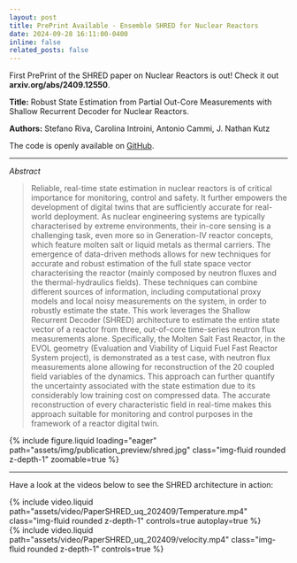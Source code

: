 ```yaml
---
layout: post
title: PrePrint Available - Ensemble SHRED for Nuclear Reactors
date: 2024-09-28 16:11:00-0400
inline: false
related_posts: false
---
```


First PrePrint of the SHRED paper on Nuclear Reactors is out! Check it out **arxiv.org/abs/2409.12550**.

**Title:** Robust State Estimation from Partial Out-Core Measurements with Shallow Recurrent Decoder for Nuclear Reactors.

**Authors:** Stefano Riva, Carolina Introini, Antonio Cammi, J. Nathan Kutz

The code is openly available on [GitHub](https://github.com/ERMETE-Lab/NuSHRED).

---

*Abstract*
> Reliable, real-time state estimation in nuclear reactors is of critical importance for monitoring, control and safety. It further empowers the development of digital twins that are sufficiently accurate for real-world deployment. As nuclear engineering systems are typically characterised by extreme environments, their in-core sensing is a challenging task, even more so in Generation-IV reactor concepts, which feature molten salt or liquid metals as thermal carriers. The emergence of data-driven methods allows for new techniques for accurate and robust estimation of the full state space vector characterising the reactor (mainly composed by neutron fluxes and the thermal-hydraulics fields). These techniques can combine different sources of information, including computational proxy models and local noisy measurements on the system, in order to robustly estimate the state. This work leverages the Shallow Recurrent Decoder (SHRED) architecture to estimate the entire state vector of a reactor from three, out-of-core time-series neutron flux measurements alone. Specifically, the Molten Salt Fast Reactor, in the EVOL geometry (Evaluation and Viability of Liquid Fuel Fast Reactor System project), is demonstrated as a test case, with neutron flux measurements alone allowing for reconstruction of the 20 coupled field variables of the dynamics. This approach can further quantify the uncertainty associated with the state estimation due to its considerably low training cost on compressed data. The accurate reconstruction of every characteristic field in real-time makes this approach suitable for monitoring and control purposes in the framework of a reactor digital twin.

<div class="row mt-3">
    <div class="col-sm mt-3 mt-md-0">
        {% include figure.liquid loading="eager" path="assets/img/publication_preview/shred.jpg" class="img-fluid rounded z-depth-1" zoomable=true %}
    </div>
</div>

---

Have a look at the videos below to see the SHRED architecture in action:

<div class="row mt-3">
    <div class="col-sm mt-3 mt-md-0">
        {% include video.liquid path="assets/video/PaperSHRED_uq_202409/Temperature.mp4" class="img-fluid rounded z-depth-1" controls=true autoplay=true %}
    </div>
<div class="row mt-3">
    <div class="col-sm mt-3 mt-md-0">
        {% include video.liquid path="assets/video/PaperSHRED_uq_202409/velocity.mp4" class="img-fluid rounded z-depth-1" controls=true %}
    </div>
</div>
